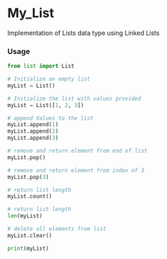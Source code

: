# My_List

Implementation of Lists data type using Linked Lists

### Usage
``` python
from list import List

# Initialize an empty list
myList = List()

# Initialize the list with values provided
myList = List([1, 2, 3])

# append Values to the list
myList.append(1)
myList.append(2)
myList.append(3)

# remove and return element from end of list
myList.pop()

# remove and return element from index of 3
myList.pop(3)

# return list length
myList.count()

# return list length
len(myList)

# delete all elements from list
myList.clear()

print(myList)

```